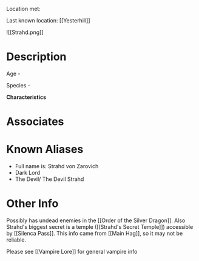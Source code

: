 Location met: 

Last known location: [[Yesterhill]]

![[Strahd.png]]
# Description
Age - 

Species - 

**Characteristics**

# Associates

# Known Aliases
* Full name is: Strahd von Zarovich
* Dark Lord
* The Devil/ The Devil Strahd
# Other Info
Possibly has undead enemies in the [[Order of the Silver Dragon]]. Also Strahd's biggest secret is a temple ([[Strahd's Secret Temple]]) accessible by [[Silenca Pass]]. This info came from [[Main Hag]], so it may not be reliable.

Please see [[Vampire Lore]] for general vampire info


